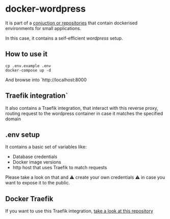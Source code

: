 # docker-wordpress

It is part of a [conjuction or repositories](https://github.com/search?q=user%3Admartingarcia+docker) that contain dockerised environments for small applications.

In this case, it contains a self-efficient *wordpress* setup.

## How to use it

```
cp .env.example .env
docker-compose up -d
```

And browse into `http://localhost:8000


## Traefik integration`

It also contains a Traefik integration, that interact with this reverse proxy, routing request to the wordpress container in case it matches the specified domain

## .env setup

It contains a basic set of variables like:

- Database credentials
- Docker image versions
- http host that uses Traefik to match requests

Please take a look on that and :warning: create your own credentials :warning: in case you want to expose it to the public.

## Docker Traefik

If you want to use this Traefik integration, [take a look at this repository](https://github.com/dmartingarcia/docker-traefik)
